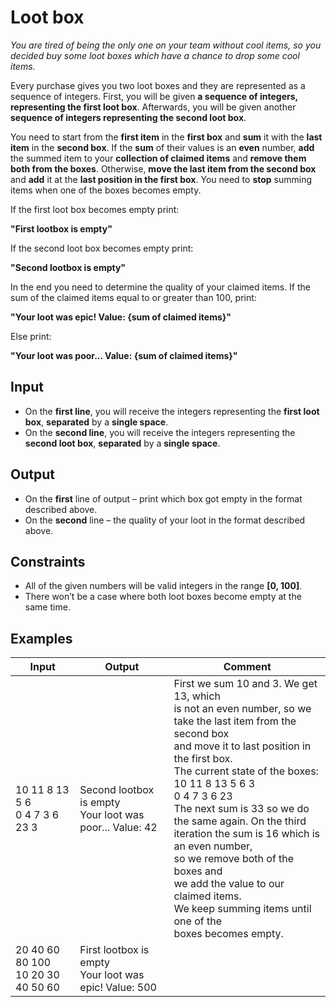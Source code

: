# Loot box

*You are tired of being the only one on your team without cool items, so you decided buy some loot boxes which have a chance to drop some cool items.*

Every purchase gives you two loot boxes and they are represented as a sequence of integers. First, you will be given __a sequence of integers, representing the first loot box__. Afterwards, you will be given another __sequence of integers representing the second loot box__. 

You need to start from the __first item__ in the __first box__ and __sum__ it with the __last item__ in the __second box__. If the __sum__ of their values is an __even__ number, __add__ the summed item to your __collection of claimed items__ and __remove them both from the boxes__. Otherwise, __move the last item from the second box__ and __add__ it at the __last position in the first box__. You need to __stop__ summing items when one of the boxes becomes empty.

If the first loot box becomes empty print:

__"First lootbox is empty"__

If the second loot box becomes empty print:

__"Second lootbox is empty"__

In the end you need to determine the quality of your claimed items. If the sum of the claimed items equal to or greater than 100, print:

__"Your loot was epic! Value: {sum of claimed items}"__

Else print:

__"Your loot was poor... Value: {sum of claimed items}"__
## Input
- On the __first line__, you will receive the integers representing the __first loot box__, __separated__ by a __single space__. 
- On the __second line__, you will receive the integers representing the __second loot box__, __separated__ by a __single space__.
## Output
- On the __first__ line of output – print which box got empty in the format described above.
- On the __second__ line – the quality of your loot in the format described above.
## Constraints
- All of the given numbers will be valid integers in the range __[0, 100]__.
- There won’t be a case where both loot boxes become empty at the same time.
## Examples
Input|Output|Comment
-----|------|-------
10 11 8 13 5 6<br>0 4 7 3 6 23 3|Second lootbox is empty<br>Your loot was poor... Value: 42|First we sum 10 and 3. We get 13, which<br> is not an even number, so we<br> take the last item from the second box<br> and move it to last position in the first box.<br>The current state of the boxes:<br>10 11 8 13 5 6 3<br>0 4 7 3 6 23<br>The next sum is 33 so we do the same again. On the third<br>iteration the sum is 16 which is an even number,<br>so we remove both of the boxes and<br>we add the value to our claimed items.<br>We keep summing items until one of the<br>boxes becomes empty.
20 40 60 80 100<br>10 20 30 40 50 60|First lootbox is empty<br>Your loot was epic! Value: 500	

